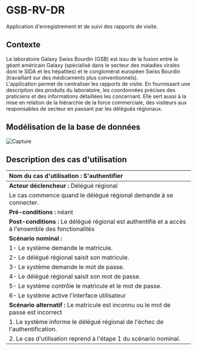 # GSB-RV-DR
Application d'enregistrement et de suivi des rapports de visite.
## Contexte
Le laboratoire Galaxy Swiss Bourdin (GSB) est issu de la fusion entre le géant américain Galaxy (spécialisé dans le secteur des maladies virales dont le SIDA et les hépatites) et le conglomérat européen Swiss Bourdin (travaillant sur des médicaments plus conventionnels). <br>
L'application permet de centraliser les rapports de visite. En fournissant une description des produits du laboratoire, les coordonnées précises des praticiens et des informations détaillées les concernant. Elle sert aussi à la mise en relation de la hiérarchie de la force commerciale, des visiteurs aux responsables de secteur en passant par les délégués régionaux.
## Modélisation de la base de données
![Capture](https://user-images.githubusercontent.com/85114414/162581569-592f4144-f56d-4862-a1bc-10cb4aef8f68.PNG)
## Description des cas d'utilisation
| **Nom du cas d'utilisation :** S'authentifier |
|:----------|
| **Acteur déclencheur :** Délégué régional |
| Le cas commence quand le délégué régional demande à se connecter. |
| **Pré-conditions :** néant |
| **Post-conditions :** Le délégué régional est authentifié et a accès à l'ensemble des fonctionalités |
| **Scénario nominal :** |
| 1- Le système demande le matricule. |
| 2- Le délégué régional saisit son matricule. |
| 3- Le système demande le mot de passe. |
| 4- Le délégué régional saisit son mot de passe. |
| 5- Le système contrôle le matricule et le mot de passe. |
| 6- Le système active l'interface utilisateur |
| **Scénario alternatif :** Le matricule est inconnu ou le mot de passe est incorrect |
| 1. Le système informe le délégué régional de l'échec de l'authentification. |
| 2. Le cas d'utilisation reprend à l'étape 1 du scénario nominal. |
